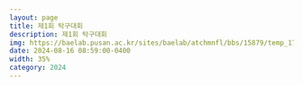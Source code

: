 ```yaml
---
layout: page
title: 제1회 탁구대회
description: 제1회 탁구대회
img: https://baelab.pusan.ac.kr/sites/baelab/atchmnfl/bbs/15879/temp_1723783367342100.tmp
date: 2024-08-16 08:59:00-0400
width: 35%
category: 2024
---
```

